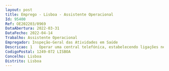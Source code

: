 ```yaml
--- 
layout: post
title: Emprego - Lisboa - Assistente Operacional
Id: 95400
Ref: OE202203/0969
DataAbertura: 2022-03-31
DataFecho: 2022-04-14
Trabalho: Assistente Operacional
Empregador: Inspeção-Geral das Atividades em Saúde
Descricao: 1   Operar uma central telefónica, estabelecendo ligações necessárias  2   Prestar informações dentro do seu âmbito  3   Registar o movimento de chamadas  4   Anotar, sempre que necessárias mensagens que respeitem assuntos de serviço  5   Zelar pela conservação do material à sua guarda  6   Executar outras atribuições ou tarefas que lhe sejam superiormente incumbidas, em observância à área da sua competência.
CodigoPostal: 1249-072 LISBOA
Concelho: Lisboa
Distrito: Lisboa
--- 
```

